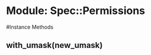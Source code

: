 # Module: Spec::Permissions
    




#Instance Methods
## with_umask(new_umask) [](#method-i-with_umask)

